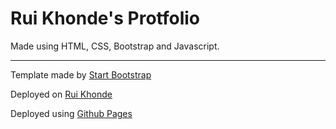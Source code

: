 # Rui Khonde's Protfolio

Made using HTML, CSS, Bootstrap and Javascript.

---

Template made by [Start Bootstrap](https://github.com/StartBootstrap/startbootstrap-resume)

Deployed on [Rui Khonde](https://mayank-phadke.github.io/)

Deployed using [Github Pages](https://pages.github.com/)
